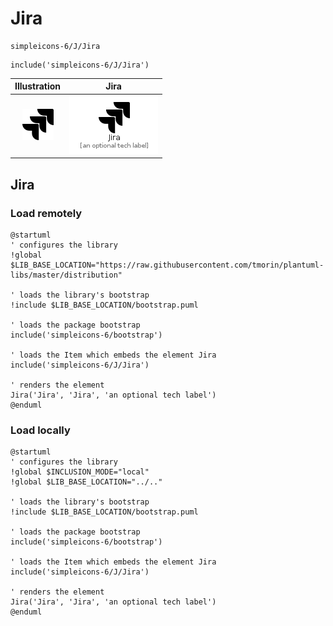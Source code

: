 # Jira


```text
simpleicons-6/J/Jira
```

```text
include('simpleicons-6/J/Jira')
```



| Illustration | Jira |
| :---: | :---: |
| ![illustration for Illustration](../../simpleicons-6/J/Jira.png) | ![illustration for Jira](../../simpleicons-6/J/Jira.Local.png) |




## Jira

### Load remotely
```plantuml
@startuml
' configures the library
!global $LIB_BASE_LOCATION="https://raw.githubusercontent.com/tmorin/plantuml-libs/master/distribution"

' loads the library's bootstrap
!include $LIB_BASE_LOCATION/bootstrap.puml

' loads the package bootstrap
include('simpleicons-6/bootstrap')

' loads the Item which embeds the element Jira
include('simpleicons-6/J/Jira')

' renders the element
Jira('Jira', 'Jira', 'an optional tech label')
@enduml
```

### Load locally
```plantuml
@startuml
' configures the library
!global $INCLUSION_MODE="local"
!global $LIB_BASE_LOCATION="../.."

' loads the library's bootstrap
!include $LIB_BASE_LOCATION/bootstrap.puml

' loads the package bootstrap
include('simpleicons-6/bootstrap')

' loads the Item which embeds the element Jira
include('simpleicons-6/J/Jira')

' renders the element
Jira('Jira', 'Jira', 'an optional tech label')
@enduml
```

